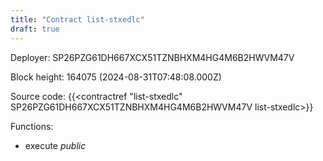 ```yaml
---
title: "Contract list-stxedlc"
draft: true
---
```

Deployer: SP26PZG61DH667XCX51TZNBHXM4HG4M6B2HWVM47V


 



Block height: 164075 (2024-08-31T07:48:08.000Z)

Source code: {{<contractref "list-stxedlc" SP26PZG61DH667XCX51TZNBHXM4HG4M6B2HWVM47V list-stxedlc>}}

Functions:

* execute _public_
